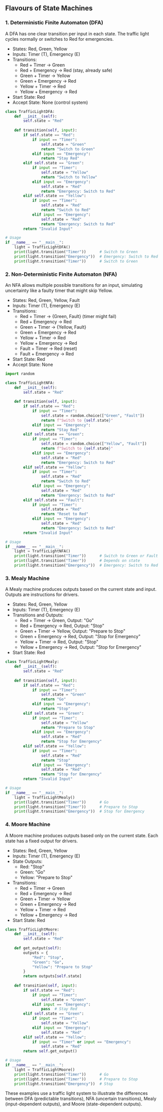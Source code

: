 
## Flavours of State Machines

### 1. Deterministic Finite Automaton (DFA)

A DFA has one clear transition per input in each state. The traffic light
cycles normally or switches to Red for emergencies.

- States: Red, Green, Yellow
- Inputs: Timer (T), Emergency (E)
- Transitions:
  - Red + Timer → Green
  - Red + Emergency → Red (stay, already safe)
  - Green + Timer → Yellow
  - Green + Emergency → Red
  - Yellow + Timer → Red
  - Yellow + Emergency → Red
- Start State: Red
- Accept State: None (control system)

```python
class TrafficLightDFA:
    def __init__(self):
        self.state = "Red"
    
    def transition(self, input):
        if self.state == "Red":
            if input == "Timer":
                self.state = "Green"
                return "Switch to Green"
            elif input == "Emergency":
                return "Stay Red"
        elif self.state == "Green":
            if input == "Timer":
                self.state = "Yellow"
                return "Switch to Yellow"
            elif input == "Emergency":
                self.state = "Red"
                return "Emergency: Switch to Red"
        elif self.state == "Yellow":
            if input == "Timer":
                self.state = "Red"
                return "Switch to Red"
            elif input == "Emergency":
                self.state = "Red"
                return "Emergency: Switch to Red"
        return "Invalid Input"

# Usage
if __name__ == "__main__":
    light = TrafficLightDFA()
    print(light.transition("Timer"))      # Switch to Green
    print(light.transition("Emergency"))  # Emergency: Switch to Red
    print(light.transition("Timer"))      # Switch to Green
```

### 2. Non-Deterministic Finite Automaton (NFA)

An NFA allows multiple possible transitions for an input, simulating uncertainty
like a faulty timer that might skip Yellow.

- States: Red, Green, Yellow, Fault
- Inputs: Timer (T), Emergency (E)
- Transitions:
  - Red + Timer → {Green, Fault} (timer might fail)
  - Red + Emergency → Red
  - Green + Timer → {Yellow, Fault}
  - Green + Emergency → Red
  - Yellow + Timer → Red
  - Yellow + Emergency → Red
  - Fault + Timer → Red (reset)
  - Fault + Emergency → Red
- Start State: Red
- Accept State: None

```python
import random

class TrafficLightNFA:
    def __init__(self):
        self.state = "Red"
    
    def transition(self, input):
        if self.state == "Red":
            if input == "Timer":
                self.state = random.choice(["Green", "Fault"])
                return f"Switch to {self.state}"
            elif input == "Emergency":
                return "Stay Red"
        elif self.state == "Green":
            if input == "Timer":
                self.state = random.choice(["Yellow", "Fault"])
                return f"Switch to {self.state}"
            elif input == "Emergency":
                self.state = "Red"
                return "Emergency: Switch to Red"
        elif self.state == "Yellow":
            if input == "Timer":
                self.state = "Red"
                return "Switch to Red"
            elif input == "Emergency":
                self.state = "Red"
                return "Emergency: Switch to Red"
        elif self.state == "Fault":
            if input == "Timer":
                self.state = "Red"
                return "Reset to Red"
            elif input == "Emergency":
                self.state = "Red"
                return "Emergency: Switch to Red"
        return "Invalid Input"

# Usage
if __name__ == "__main__":
    light = TrafficLightNFA()
    print(light.transition("Timer"))      # Switch to Green or Fault
    print(light.transition("Timer"))      # Depends on state
    print(light.transition("Emergency"))  # Emergency: Switch to Red
```

### 3. Mealy Machine

A Mealy machine produces outputs based on the current state and input.
Outputs are instructions for drivers.

- States: Red, Green, Yellow
- Inputs: Timer (T), Emergency (E)
- Transitions and Outputs:
  - Red + Timer → Green, Output: "Go"
  - Red + Emergency → Red, Output: "Stop"
  - Green + Timer → Yellow, Output: "Prepare to Stop"
  - Green + Emergency → Red, Output: "Stop for Emergency"
  - Yellow + Timer → Red, Output: "Stop"
  - Yellow + Emergency → Red, Output: "Stop for Emergency"
- Start State: Red

```python
class TrafficLightMealy:
    def __init__(self):
        self.state = "Red"
    
    def transition(self, input):
        if self.state == "Red":
            if input == "Timer":
                self.state = "Green"
                return "Go"
            elif input == "Emergency":
                return "Stop"
        elif self.state == "Green":
            if input == "Timer":
                self.state = "Yellow"
                return "Prepare to Stop"
            elif input == "Emergency":
                self.state = "Red"
                return "Stop for Emergency"
        elif self.state == "Yellow":
            if input == "Timer":
                self.state = "Red"
                return "Stop"
            elif input == "Emergency":
                self.state = "Red"
                return "Stop for Emergency"
        return "Invalid Input"

# Usage
if __name__ == "__main__":
    light = TrafficLightMealy()
    print(light.transition("Timer"))      # Go
    print(light.transition("Timer"))      # Prepare to Stop
    print(light.transition("Emergency"))  # Stop for Emergency
```

### 4. Moore Machine

A Moore machine produces outputs based only on the current state.
Each state has a fixed output for drivers.

- States: Red, Green, Yellow
- Inputs: Timer (T), Emergency (E)
- State Outputs:
  - Red: "Stop"
  - Green: "Go"
  - Yellow: "Prepare to Stop"
- Transitions:
  - Red + Timer → Green
  - Red + Emergency → Red
  - Green + Timer → Yellow
  - Green + Emergency → Red
  - Yellow + Timer → Red
  - Yellow + Emergency → Red
- Start State: Red

```python
class TrafficLightMoore:
    def __init__(self):
        self.state = "Red"
    
    def get_output(self):
        outputs = {
            "Red": "Stop",
            "Green": "Go",
            "Yellow": "Prepare to Stop"
        }
        return outputs[self.state]
    
    def transition(self, input):
        if self.state == "Red":
            if input == "Timer":
                self.state = "Green"
            elif input == "Emergency":
                pass  # Stay Red
        elif self.state == "Green":
            if input == "Timer":
                self.state = "Yellow"
            elif input == "Emergency":
                self.state = "Red"
        elif self.state == "Yellow":
            if input == "Timer" or input == "Emergency":
                self.state = "Red"
        return self.get_output()

# Usage
if __name__ == "__main__":
    light = TrafficLightMoore()
    print(light.transition("Timer"))      # Go
    print(light.transition("Timer"))      # Prepare to Stop
    print(light.transition("Emergency"))  # Stop
```

These examples use a traffic light system to illustrate the differences
between DFA (predictable transitions), NFA (uncertain transitions),
Mealy (input-dependent outputs), and Moore (state-dependent outputs).

